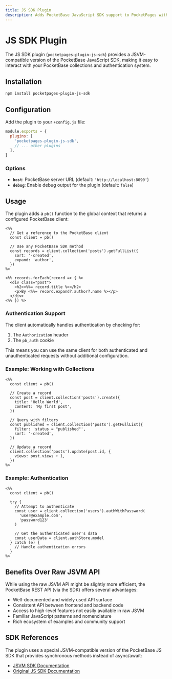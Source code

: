 ```yaml
---
title: JS SDK Plugin
description: Adds PocketBase JavaScript SDK support to PocketPages with automatic authentication handling and JSVM compatibility.
---
```


# JS SDK Plugin

The JS SDK plugin (`pocketpages-plugin-js-sdk`) provides a JSVM-compatible version of the PocketBase JavaScript SDK, making it easy to interact with your PocketBase collections and authentication system.

## Installation

```bash
npm install pocketpages-plugin-js-sdk
```

## Configuration

Add the plugin to your `+config.js` file:

```javascript
module.exports = {
  plugins: [
    'pocketpages-plugin-js-sdk',
    // ... other plugins
  ],
}
```

### Options

- **`host`**: PocketBase server URL (default: `'http://localhost:8090'`)
- **`debug`**: Enable debug output for the plugin (default: `false`)

## Usage

The plugin adds a `pb()` function to the global context that returns a configured PocketBase client:

```ejs
<%%
  // Get a reference to the PocketBase client
  const client = pb()

  // Use any PocketBase SDK method
  const records = client.collection('posts').getFullList({
    sort: '-created',
    expand: 'author',
  })
%>

<%% records.forEach(record => { %>
  <div class="post">
    <h2><%%= record.title %></h2>
    <p>By <%%= record.expand?.author?.name %></p>
  </div>
<%% }) %>
```

### Authentication Support

The client automatically handles authentication by checking for:

1. The `Authorization` header
2. The `pb_auth` cookie

This means you can use the same client for both authenticated and unauthenticated requests without additional configuration.

### Example: Working with Collections

```ejs
<%%
  const client = pb()

  // Create a record
  const post = client.collection('posts').create({
    title: 'Hello World',
    content: 'My first post',
  })

  // Query with filters
  const published = client.collection('posts').getFullList({
    filter: 'status = "published"',
    sort: '-created',
  })

  // Update a record
  client.collection('posts').update(post.id, {
    views: post.views + 1,
  })
%>
```

### Example: Authentication

```ejs
<%%
  const client = pb()

  try {
    // Attempt to authenticate
    const user = client.collection('users').authWithPassword(
      'user@example.com',
      'password123'
    )

    // Get the authenticated user's data
    const userData = client.authStore.model
  } catch (e) {
    // Handle authentication errors
  }
%>
```

## Benefits Over Raw JSVM API

While using the raw JSVM API might be slightly more efficient, the PocketBase REST API (via the SDK) offers several advantages:

- Well-documented and widely used API surface
- Consistent API between frontend and backend code
- Access to high-level features not easily available in raw JSVM
- Familiar JavaScript patterns and nomenclature
- Rich ecosystem of examples and community support

## SDK References

The plugin uses a special JSVM-compatible version of the PocketBase JS SDK that provides synchronous methods instead of async/await:

- [JSVM SDK Documentation](https://www.npmjs.com/package/pocketbase-js-sdk-jsvm)
- [Original JS SDK Documentation](https://github.com/pocketbase/js-sdk)
